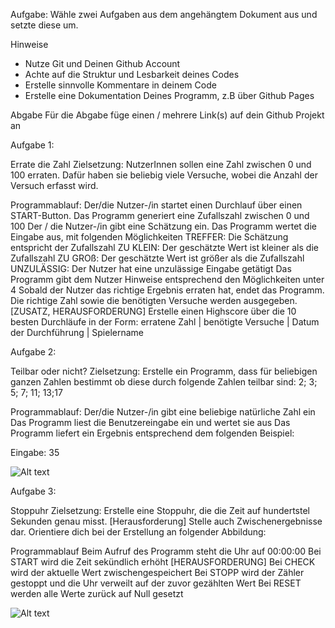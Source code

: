 Aufgabe:
Wähle zwei Aufgaben aus dem angehängtem Dokument aus und setzte diese um.

Hinweise

- Nutze Git und Deinen Github Account
- Achte auf die Struktur und Lesbarkeit deines Codes
- Erstelle sinnvolle Kommentare in deinem Code
- Erstelle eine Dokumentation Deines Programm, z.B über Github Pages

Abgabe
Für die Abgabe füge einen / mehrere Link(s) auf dein Github Projekt an

Aufgabe 1:

Errate die Zahl
Zielsetzung: NutzerInnen sollen eine Zahl zwischen 0 und 100 erraten. Dafür haben sie beliebig viele Versuche, wobei die Anzahl der Versuch erfasst wird.

Programmablauf:
Der/die Nutzer-/in startet einen Durchlauf über einen START-Button.
Das Programm generiert eine Zufallszahl zwischen 0 und 100
Der / die Nutzer-/in gibt eine Schätzung ein.
Das Programm wertet die Eingabe aus, mit folgenden Möglichkeiten
TREFFER: Die Schätzung entspricht der Zufallszahl
ZU KLEIN: Der geschätzte Wert ist kleiner als die Zufallszahl
ZU GROß: Der geschätzte Wert ist größer als die Zufallszahl
UNZULÄSSIG: Der Nutzer hat eine unzulässige Eingabe getätigt
Das Programm gibt dem Nutzer Hinweise entsprechend den Möglichkeiten unter 4
Sobald der Nutzer das richtige Ergebnis erraten hat, endet das Programm. Die richtige Zahl sowie die benötigten Versuche werden ausgegeben.
[ZUSATZ, HERAUSFORDERUNG] Erstelle einen Highscore über die 10 besten Durchläufe in der Form:
erratene Zahl | benötigte Versuche | Datum der Durchführung | Spielername

Aufgabe 2:

Teilbar oder nicht?
Zielsetzung: Erstelle ein Programm, dass für beliebigen ganzen Zahlen bestimmt ob diese durch folgende Zahlen teilbar sind: 2; 3; 5; 7; 11; 13;17

Programmablauf:
Der/die Nutzer-/in gibt eine beliebige natürliche Zahl ein
Das Programm liest die Benutzereingabe ein und wertet sie aus
Das Programm liefert ein Ergebnis entsprechend dem folgenden Beispiel:

Eingabe: 35

![Alt text](/uebungsaufgaben/%C3%9CA-30-11-22/img/Screenshot%202022-11-30%20100424.png)

Aufgabe 3:

Stoppuhr
Zielsetzung:
Erstelle eine Stoppuhr, die die Zeit auf hundertstel Sekunden genau misst.
[Herausforderung] Stelle auch Zwischenergebnisse dar.
Orientiere dich bei der Erstellung an folgender Abbildung:

Programmablauf
Beim Aufruf des Programm steht die Uhr auf 00:00:00
Bei START wird die Zeit sekündlich erhöht
[HERAUSFORDERUNG] Bei CHECK wird der aktuelle Wert zwischengespeichert
Bei STOPP wird der Zähler gestoppt und die Uhr verweilt auf der zuvor gezählten Wert
Bei RESET werden alle Werte zurück auf Null gesetzt

![Alt text](/uebungsaufgaben/%C3%9CA-30-11-22/img/Screenshot%202022-11-30%20095700.png)
